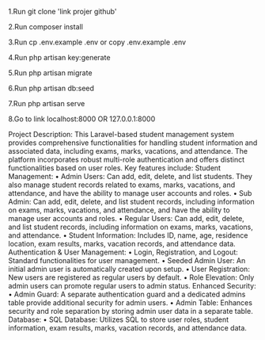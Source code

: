 
1.Run git clone 'link projer github'

2.Run composer install

3.Run cp .env.example .env or copy .env.example .env

4.Run php artisan key:generate

5.Run php artisan migrate

6.Run php artisan db:seed

7.Run php artisan serve

8.Go to link localhost:8000 OR 127.0.0.1:8000



Project Description:
This Laravel-based student management system provides comprehensive functionalities for handling student information and associated data, including exams, marks, vacations, and attendance. The platform incorporates robust multi-role authentication and offers distinct functionalities based on user roles. Key features include:
Student Management:
•	Admin Users: Can add, edit, delete, and list students. They also manage student records related to exams, marks, vacations, and attendance, and have the ability to manage user accounts and roles.
•	Sub Admin: Can add, edit, delete, and list student records, including information on exams, marks, vacations, and attendance, and have the ability to manage user accounts and roles.
•	Regular Users: Can add, edit, delete, and list student records, including information on exams, marks, vacations, and attendance.
•	Student Information: Includes ID, name, age, residence location, exam results, marks, vacation records, and attendance data.
Authentication & User Management:
•	Login, Registration, and Logout: Standard functionalities for user management.
•	Seeded Admin User: An initial admin user is automatically created upon setup.
•	User Registration: New users are registered as regular users by default.
•	Role Elevation: Only admin users can promote regular users to admin status.
Enhanced Security:
•	Admin Guard: A separate authentication guard and a dedicated admins table provide additional security for admin users.
•	Admin Table: Enhances security and role separation by storing admin user data in a separate table.
Database:
•	SQL Database: Utilizes SQL to store user roles, student information, exam results, marks, vacation records, and attendance data.
